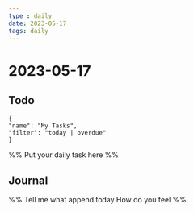 ```yaml
---
type : daily
date: 2023-05-17
tags: daily
---
```


# 2023-05-17

## Todo
```todoist
{
"name": "My Tasks",
"filter": "today | overdue"
}
```
%%
Put your daily task here
%%


## Journal 
%%
Tell me what append today
How do you feel
%%
